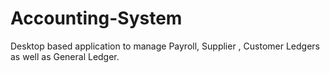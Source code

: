# Accounting-System
Desktop based application to manage Payroll, Supplier , Customer Ledgers as well as General Ledger.
